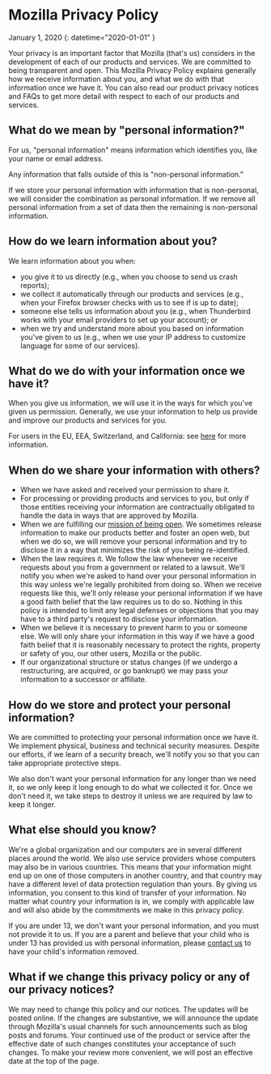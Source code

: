 # Mozilla Privacy Policy

January 1, 2020
{: datetime="2020-01-01" }

Your privacy is an important factor that Mozilla (that's us) considers in the development of each of our products and services. We are committed to being transparent and open. This Mozilla Privacy Policy explains generally how we receive information about you, and what we do with that information once we have it. You can also read our product privacy notices and FAQs to get more detail with respect to each of our products and services. 

## What do we mean by "personal information?"

For us, "personal information" means information which identifies you, like your name or email address.

Any information that falls outside of this is "non-personal information."

If we store your personal information with information that is non-personal, we will consider the combination as personal information. If we remove all personal information from a set of data then the remaining is non-personal information.

## How do we learn information about you?

We learn information about you when:

* you give it to us directly (e.g., when you choose to send us crash reports);
* we collect it automatically through our products and services (e.g., when your Firefox browser checks with us to see if is up to date);
* someone else tells us information about you (e.g., when Thunderbird works with your email providers to set up your account); or
* when we try and understand more about you based on information you've given to us (e.g., when we use your IP address to customize language for some of our services).

## What do we do with your information once we have it?

When you give us information, we will use it in the ways for which you've given us permission. Generally, we use your information to help us provide and improve our products and services for you.

For users in the EU, EEA, Switzerland, and California: see [here](https://support.mozilla.org/kb/information-eu-eea-and-swiss-users) for more information.

## When do we share your information with others?

* When we have asked and received your permission to share it.
* For processing or providing products and services to you, but only if those entities receiving your information are contractually obligated to handle the data in ways that are approved by Mozilla.
* When we are fulfilling our [mission of being open](https://www.mozilla.org/about/manifesto/). We sometimes release information to make our products better and foster an open web, but when we do so, we will remove your personal information and try to disclose it in a way that minimizes the risk of you being re-identified.
* When the law requires it. We follow the law whenever we receive requests about you from a government or related to a lawsuit. We'll notify you when we're asked to hand over your personal information in this way unless we're legally prohibited from doing so. When we receive requests like this, we'll only release your personal information if we have a good faith belief that the law requires us to do so. Nothing in this policy is intended to limit any legal defenses or objections that you may have to a third party's request to disclose your information.
* When we believe it is necessary to prevent harm to you or someone else. We will only share your information in this way if we have a good faith belief that it is reasonably necessary to protect the rights, property or safety of you, our other users, Mozilla or the public.
* If our organizational structure or status changes (if we undergo a restructuring, are acquired, or go bankrupt) we may pass your information to a successor or affiliate.

## How do we store and protect your personal information?

We are committed to protecting your personal information once we have it. We implement physical, business and technical security measures. Despite our efforts, if we learn of a security breach, we'll notify you so that you can take appropriate protective steps.

We also don't want your personal information for any longer than we need it, so we only keep it long enough to do what we collected it for. Once we don't need it, we take steps to destroy it unless we are required by law to keep it longer.

## What else should you know?

We're a global organization and our computers are in several different places around the world. We also use service providers whose computers may also be in various countries. This means that your information might end up on one of those computers in another country, and that country may have a different level of data protection regulation than yours. By giving us information, you consent to this kind of transfer of your information. No matter what country your information is in, we comply with applicable law and will also abide by the commitments we make in this privacy policy.

If you are under 13, we don't want your personal information, and you must not provide it to us. If you are a parent and believe that your child who is under 13 has provided us with personal information, please [contact us](https://www.mozilla.org/privacy/#contact) to have your child's information removed.

## What if we change this privacy policy or any of our privacy notices?

We may need to change this policy and our notices.  The updates will be posted online. If the changes are substantive, we will announce the update through Mozilla's usual channels for such announcements such as blog posts and forums. Your continued use of the product or service after the effective date of such changes constitutes your acceptance of such changes. To make your review more convenient, we will post an effective date at the top of the page.
